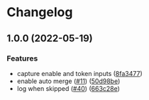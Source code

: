 # Changelog

## 1.0.0 (2022-05-19)


### Features

* capture enable and token inputs ([8fa3477](https://github.com/kenhowardpdx/auto-merge-action/commit/8fa34770e7bc8ece0d5d399c8f7cf86b8b7e8e5b))
* enable auto merge ([#11](https://github.com/kenhowardpdx/auto-merge-action/issues/11)) ([50d98be](https://github.com/kenhowardpdx/auto-merge-action/commit/50d98be070d6e7e73470cd98fa8e767f89d9d4be))
* log when skipped ([#40](https://github.com/kenhowardpdx/auto-merge-action/issues/40)) ([663c28e](https://github.com/kenhowardpdx/auto-merge-action/commit/663c28ec5cb9ce77eda61883e8ccbd598e7d37a4))
